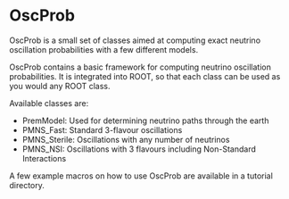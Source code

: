# OscProb

OscProb is a small set of classes aimed at computing exact neutrino oscillation probabilities with a few different models.

OscProb contains a basic framework for computing neutrino oscillation probabilities. It is integrated into ROOT, so that each class can be used as you would any ROOT class.

Available classes are:
- PremModel: Used for determining neutrino paths through the earth
- PMNS_Fast: Standard 3-flavour oscillations
- PMNS_Sterile: Oscillations with any number of neutrinos
- PMNS_NSI: Oscillations with 3 flavours including Non-Standard Interactions

A few example macros on how to use OscProb are available in a tutorial directory.
